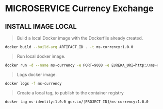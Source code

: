 # MICROSERVICE Currency Exchange

## INSTALL IMAGE LOCAL

> Build a local Docker image with the Dockerfile already created.

```bash
docker build --build-arg ARTIFACT_ID . -t ms-currency:1.0.0
```

> Run local docker image.

```bash
docker run -d --name ms-currency -e PORT=9000 -e EUREKA_URI=http://ms-registry:8761 -e MS_CONFIG_SERVER=http://ms-config-properties:8088 -p 9000:9000 --network=microservice ms-currency:1.0.0
```

> Logs docker image.

```bash
docker logs -f ms-currency
```

> Create a local tag, to publish to the container registry

```bash
docker tag ms-identity:1.0.0 gcr.io/[PROJECT ID]/ms-currency:1.0.0
```